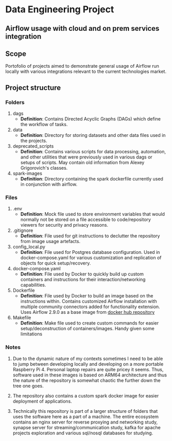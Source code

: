 # Data Engineering Project 
## Airflow usage with cloud and on prem services integration

## Scope
Portofolio of projects aimed to demonstrate general usage of Airflow run locally with various integrations relevant to the current technologies market.

## Project structure 
### Folders
1. dags
    - **Definition**: Contains Directed Acyclic Graphs (DAGs) which define the workflow of tasks.
2. data
    - **Definition**: Directory for storing datasets and other data files used in the projects.
3. deprecated_scripts
    - **Definition**: Contains various scripts for data processing, automation, and other utilities that were previously used in various dags or setups of scripts. May contain old information from Alexey Grigorovich's classes.
4. spark-images
    - **Definition**: Directory containing the spark dockerfile currently used in conjunction with airflow.
### Files
1. .env
    - **Definition**: Mock file used to store environment variables that would normally not be stored on a file accessible to code/repository viewers for security and privacy reasons.
2. .gitignore
    - **Definition**: File used for git instructions to declutter the repository from image usage artefacts.
3. config_local.py
    - **Definition**: File used for Postgres database configuration. Used in docker-compose.yaml for various customization and replication of objects for quick setup/recovery.
4. docker-compose.yaml
    - **Definition**: File used by Docker to quickly build up custom containers and instructions for their interaction/networking capabilities.
5. Dockerfile
    - **Definition**: File used by Docker to build an image based on the instructions within. Contains customized Airflow installation with multiple community connectors added for functionality extension. Uses Airflow 2.9.0 as a base image from [docker hub repository](https://hub.docker.com/layers/apache/airflow/2.9.0-python3.12/images/sha256-2cc3cc965f2d2ab1603d655a30769ed59b45506aec1dbaedb761e998fa54ae2d?context=explore)
6. Makefile
    - **Definition**: Make file used to create custom commands for easier setup/deconstruction of containers/images. Handy given some limitations

### Notes
1. Due to the dynamic nature of my contexts sometimes I need to be able to jump between developing locally and developing on a more portable Raspberry Pi 4. Personal laptop repairs are quite pricey it seems. Thus, software used in these images is based on ARM64 architecture and thus the nature of the repository is somewhat chaotic the further down the tree one goes.

2. The repository also contains a custom spark docker image for easier deployment of applications.

3. Technically this repository is part of a larger structure of folders that uses the software here as a part of a machine. The entire ecosystem contains an nginx server for reverse proxying and networking study, synapse server for streaming/communication study, kafka for apache projects exploration and various sql/nosql databases for studying.